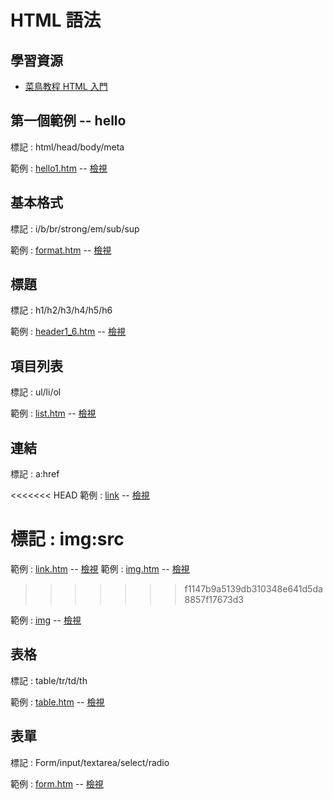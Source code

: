 # HTML 語法

## 學習資源

* [菜鳥教程 HTML 入門](http://www.runoob.com/html/html-tutorial.html)


## 第一個範例 -- hello

標記 : html/head/body/meta

範例 : [hello1.htm](hello1.htm) -- [檢視](https://rawgit.com/cccnqu/wd106b/master/example/01-html/hello1.htm)

## 基本格式

標記 :  i/b/br/strong/em/sub/sup

範例 : [format.htm](format.htm) -- [檢視](https://rawgit.com/cccnqu/wd106b/master/example/01-html/format.htm)

## 標題

標記 :  h1/h2/h3/h4/h5/h6

範例 : [header1_6.htm](header1_6.htm) -- [檢視](https://rawgit.com/cccnqu/wd106b/master/example/01-html/header1_6.htm)

## 項目列表

標記 :  ul/li/ol

範例 : [list.htm](list.htm) -- [檢視](https://rawgit.com/cccnqu/wd106b/master/example/01-html/list.htm)

## 連結

標記 :  a:href

<<<<<<< HEAD
範例 : [link](link.htm) -- [檢視](https://rawgit.com/cccnqu/wd106b/master/example/01-html/link.htm)

標記 :  img:src
=======
範例 : [link.htm](link.htm) -- [檢視](https://rawgit.com/cccnqu/wd106b/master/example/01-html/link.htm)
範例 : [img.htm](img.htm) -- [檢視](https://rawgit.com/cccnqu/wd106b/master/example/01-html/img.htm)
>>>>>>> f1147b9a5139db310348e641d5da8857f17673d3

範例 : [img](img.htm) -- [檢視](https://rawgit.com/cccnqu/wd106b/master/example/01-html/img.htm)

## 表格

標記 :  table/tr/td/th

範例 : [table.htm](table.htm) -- [檢視](https://rawgit.com/cccnqu/wd106b/master/example/01-html/table.htm)

## 表單

標記 : Form/input/textarea/select/radio

範例 : [form.htm](form.htm) -- [檢視](https://rawgit.com/cccnqu/wd106b/master/example/01-html/form.htm)


